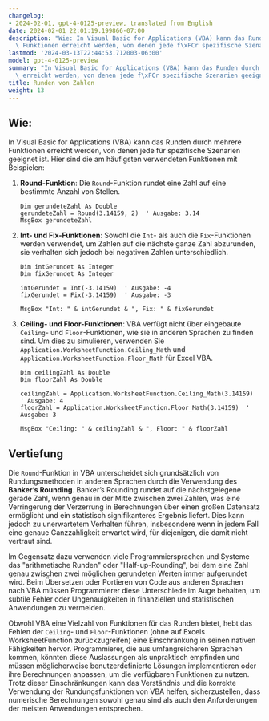 ```yaml
---
changelog:
- 2024-02-01, gpt-4-0125-preview, translated from English
date: 2024-02-01 22:01:19.199866-07:00
description: "Wie: In Visual Basic for Applications (VBA) kann das Runden durch mehrere\
  \ Funktionen erreicht werden, von denen jede f\xFCr spezifische Szenarien geeignet\u2026"
lastmod: '2024-03-13T22:44:53.712003-06:00'
model: gpt-4-0125-preview
summary: "In Visual Basic for Applications (VBA) kann das Runden durch mehrere Funktionen\
  \ erreicht werden, von denen jede f\xFCr spezifische Szenarien geeignet ist."
title: Runden von Zahlen
weight: 13
---
```


## Wie:
In Visual Basic for Applications (VBA) kann das Runden durch mehrere Funktionen erreicht werden, von denen jede für spezifische Szenarien geeignet ist. Hier sind die am häufigsten verwendeten Funktionen mit Beispielen:

1. **Round-Funktion**:
   Die `Round`-Funktion rundet eine Zahl auf eine bestimmte Anzahl von Stellen.
   ```basic
   Dim gerundeteZahl As Double
   gerundeteZahl = Round(3.14159, 2)  ' Ausgabe: 3.14
   MsgBox gerundeteZahl
   ```
   
2. **Int- und Fix-Funktionen**:
   Sowohl die `Int`- als auch die `Fix`-Funktionen werden verwendet, um Zahlen auf die nächste ganze Zahl abzurunden, sie verhalten sich jedoch bei negativen Zahlen unterschiedlich.
   ```basic
   Dim intGerundet As Integer
   Dim fixGerundet As Integer
   
   intGerundet = Int(-3.14159)  ' Ausgabe: -4
   fixGerundet = Fix(-3.14159)  ' Ausgabe: -3
   
   MsgBox "Int: " & intGerundet & ", Fix: " & fixGerundet
   ```

3. **Ceiling- und Floor-Funktionen**:
   VBA verfügt nicht über eingebaute `Ceiling`- und `Floor`-Funktionen, wie sie in anderen Sprachen zu finden sind. Um dies zu simulieren, verwenden Sie `Application.WorksheetFunction.Ceiling_Math` und `Application.WorksheetFunction.Floor_Math` für Excel VBA.
   ```basic
   Dim ceilingZahl As Double
   Dim floorZahl As Double
   
   ceilingZahl = Application.WorksheetFunction.Ceiling_Math(3.14159)  ' Ausgabe: 4
   floorZahl = Application.WorksheetFunction.Floor_Math(3.14159)  ' Ausgabe: 3
   
   MsgBox "Ceiling: " & ceilingZahl & ", Floor: " & floorZahl
   ```

## Vertiefung
Die `Round`-Funktion in VBA unterscheidet sich grundsätzlich von Rundungsmethoden in anderen Sprachen durch die Verwendung des **Banker’s Rounding**. Banker’s Rounding rundet auf die nächstgelegene gerade Zahl, wenn genau in der Mitte zwischen zwei Zahlen, was eine Verringerung der Verzerrung in Berechnungen über einen großen Datensatz ermöglicht und ein statistisch signifikanteres Ergebnis liefert. Dies kann jedoch zu unerwartetem Verhalten führen, insbesondere wenn in jedem Fall eine genaue Ganzzahligkeit erwartet wird, für diejenigen, die damit nicht vertraut sind.

Im Gegensatz dazu verwenden viele Programmiersprachen und Systeme das "arithmetische Runden" oder "Half-up-Rounding", bei dem eine Zahl genau zwischen zwei möglichen gerundeten Werten immer aufgerundet wird. Beim Übersetzen oder Portieren von Code aus anderen Sprachen nach VBA müssen Programmierer diese Unterschiede im Auge behalten, um subtile Fehler oder Ungenauigkeiten in finanziellen und statistischen Anwendungen zu vermeiden.

Obwohl VBA eine Vielzahl von Funktionen für das Runden bietet, hebt das Fehlen der `Ceiling`- und `Floor`-Funktionen (ohne auf Excels WorksheetFunction zurückzugreifen) eine Einschränkung in seinen nativen Fähigkeiten hervor. Programmierer, die aus umfangreicheren Sprachen kommen, könnten diese Auslassungen als unpraktisch empfinden und müssen möglicherweise benutzerdefinierte Lösungen implementieren oder ihre Berechnungen anpassen, um die verfügbaren Funktionen zu nutzen. Trotz dieser Einschränkungen kann das Verständnis und die korrekte Verwendung der Rundungsfunktionen von VBA helfen, sicherzustellen, dass numerische Berechnungen sowohl genau sind als auch den Anforderungen der meisten Anwendungen entsprechen.
